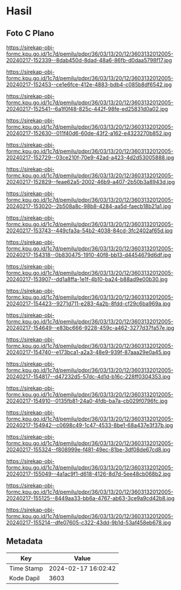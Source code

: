 # Hasil

## Foto C Plano

https://sirekap-obj-formc.kpu.go.id/1c7d/pemilu/pdpr/36/03/13/20/12/3603132012005-20240217-152339--8dab450d-8dad-48a6-86fb-d0daa5798f17.jpg

https://sirekap-obj-formc.kpu.go.id/1c7d/pemilu/pdpr/36/03/13/20/12/3603132012005-20240217-152453--ce1e6fce-412e-4883-bdb4-c085b8df6542.jpg

https://sirekap-obj-formc.kpu.go.id/1c7d/pemilu/pdpr/36/03/13/20/12/3603132012005-20240217-152541--6a1f0f48-825c-442f-98fe-ed25831d0a02.jpg

https://sirekap-obj-formc.kpu.go.id/1c7d/pemilu/pdpr/36/03/13/20/12/3603132012005-20240217-152630--011f40d6-60de-43f2-a162-e4323270b852.jpg

https://sirekap-obj-formc.kpu.go.id/1c7d/pemilu/pdpr/36/03/13/20/12/3603132012005-20240217-152729--03ce210f-70e9-42ad-a423-4d2d53005888.jpg

https://sirekap-obj-formc.kpu.go.id/1c7d/pemilu/pdpr/36/03/13/20/12/3603132012005-20240217-152829--feae62a5-2002-46b9-a407-2b50b3a8943d.jpg

https://sirekap-obj-formc.kpu.go.id/1c7d/pemilu/pdpr/36/03/13/20/12/3603132012005-20240217-153020--2b508a8c-98b8-4284-aa5d-faecb18b21a1.jpg

https://sirekap-obj-formc.kpu.go.id/1c7d/pemilu/pdpr/36/03/13/20/12/3603132012005-20240217-153743--449cfa3a-54b2-4038-84cd-3fc2402af65d.jpg

https://sirekap-obj-formc.kpu.go.id/1c7d/pemilu/pdpr/36/03/13/20/12/3603132012005-20240217-154318--0b830475-1910-40f8-bb13-d4454679d6df.jpg

https://sirekap-obj-formc.kpu.go.id/1c7d/pemilu/pdpr/36/03/13/20/12/3603132012005-20240217-153907--dd1a8ffa-1e1f-4b10-ba24-b88ad9e00b30.jpg

https://sirekap-obj-formc.kpu.go.id/1c7d/pemilu/pdpr/36/03/13/20/12/3603132012005-20240217-154423--9271d711-e283-4a2b-8fdd-cf29c6ba969a.jpg

https://sirekap-obj-formc.kpu.go.id/1c7d/pemilu/pdpr/36/03/13/20/12/3603132012005-20240217-154649--e83bc666-9228-459c-a462-3277d37fa57e.jpg

https://sirekap-obj-formc.kpu.go.id/1c7d/pemilu/pdpr/36/03/13/20/12/3603132012005-20240217-154740--e173bca1-a2a3-48e9-939f-87aaa29e0a45.jpg

https://sirekap-obj-formc.kpu.go.id/1c7d/pemilu/pdpr/36/03/13/20/12/3603132012005-20240217-154817--d47232d5-57dc-4d1d-b16c-228ff0304353.jpg

https://sirekap-obj-formc.kpu.go.id/1c7d/pemilu/pdpr/36/03/13/20/12/3603132012005-20240217-154910--0135fb81-24a0-4fdb-ba7a-cb029f0796fc.jpg

https://sirekap-obj-formc.kpu.go.id/1c7d/pemilu/pdpr/36/03/13/20/12/3603132012005-20240217-154942--c0698c49-1c47-4533-8be1-68a437e3f37b.jpg

https://sirekap-obj-formc.kpu.go.id/1c7d/pemilu/pdpr/36/03/13/20/12/3603132012005-20240217-155324--f808999e-f481-49ec-81be-3df08de67cd8.jpg

https://sirekap-obj-formc.kpu.go.id/1c7d/pemilu/pdpr/36/03/13/20/12/3603132012005-20240217-155049--4a1ac9f1-d618-4126-8d7d-5ee48cb068b2.jpg

https://sirekap-obj-formc.kpu.go.id/1c7d/pemilu/pdpr/36/03/13/20/12/3603132012005-20240217-155125--8449aa33-bb6a-4767-ab63-3ce9a9cd42b8.jpg

https://sirekap-obj-formc.kpu.go.id/1c7d/pemilu/pdpr/36/03/13/20/12/3603132012005-20240217-155214--dfe07605-c322-43dd-9b1d-53af458eb678.jpg


## Metadata

| Key        | Value               |
| ---------- | ------------------- |
| Time Stamp | 2024-02-17 16:02:42 |
| Kode Dapil | 3603                |



